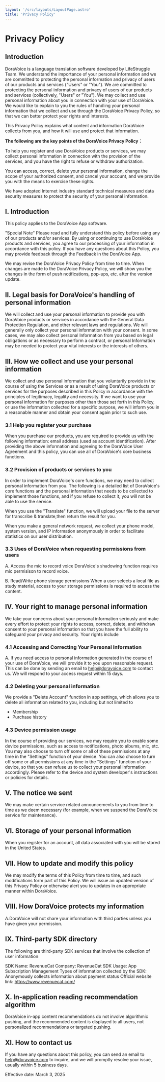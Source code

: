 ```yaml
---
layout: '/src/layouts/LayoutPage.astro'
title: 'Privacy Policy'
---
```


# Privacy Policy

## Introduction
DoraVoice is a language translation software developed by LifeStruggle Team. We understand the importance of your personal information and we are committed to protecting the personal information and privacy of users of our products and services ("Users" or "You"). We are committed to protecting the personal information and privacy of users of our products and services (collectively, "Users" or "You"). We may collect and use personal information about you in connection with your use of DoraVoice. We would like to explain to you the rules of handling your personal information that we collect and use through the DoraVoice Privacy Policy, so that we can better protect your rights and interests.

This Privacy Policy explains what content and information DoraVoice collects from you, and how it will use and protect that information.

**The following are the key points of the DoraVoice Privacy Policy：**

To help you register and use DoraVoice products or services, we may collect personal information in connection with the provision of the services, and you have the right to refuse or withdraw authorization.

You can access, correct, delete your personal information, change the scope of your authorized consent, and cancel your account, and we provide you with the means to exercise these rights.

We have adopted Internet industry standard technical measures and data security measures to protect the security of your personal information.

## I. Introduction
This policy applies to the DoraVoice App software.

"Special Note" Please read and fully understand this policy before using any of our products and/or services. By using or continuing to use DoraVoice products and services, you agree to our processing of your information in accordance with this policy. If you have any questions about this Policy, you may provide feedback through the Feedback in the DoraVoice App.

We may revise the DoraVoice Privacy Policy from time to time. When changes are made to the DoraVoice Privacy Policy, we will show you the changes in the form of push notifications, pop-ups, etc. after the version update.


## II. Legal basis for DoraVoice's handling of personal information
We will collect and use your personal information to provide you with DoraVoice products or services in accordance with the General Data Protection Regulation, and other relevant laws and regulations. We will generally only collect your personal information with your consent. In some cases, we may also collect personal Information from you based on legal obligations or as necessary to perform a contract, or personal Information may be needed to protect your vital interests or the interests of others.

## III. How we collect and use your personal information
We collect and use personal information that you voluntarily provide in the course of using the Services or as a result of using DoraVoice products or services for the purposes described in this Policy in accordance with the principles of legitimacy, legality and necessity. If we want to use your personal information for purposes other than those set forth in this Policy, or use the information collected for a specific purpose, we will inform you in a reasonable manner and obtain your consent again prior to such use.

### 3.1 Help you register your purchase
When you purchase our products, you are required to provide us with the following information: email address (used as account identification). After providing the above information and agreeing to the DoraVoice User Agreement and this policy, you can use all of DoraVoice's core business functions.

### 3.2 Provision of products or services to you
In order to implement DoraVoice's core functions, we may need to collect personal information from you. The following is a detailed list of DoraVoice's core functions and the personal information that needs to be collected to implement those functions, and if you refuse to collect it, you will not be able to use the service.

When you use the "Translate" function, we will upload your file to the server for transcribe & translate,then return the result for you.

When you make a general network request, we collect your phone model, system version, and IP information anonymously in order to facilitate statistics on our user distribution.

### 3.3 Uses of DoraVoice when requesting permissions from users
A. Access the mic to record voice
DoraVoice's shadowing function requires mic permisison to record voice.

B. Read/Write phone storage permissions
When a user selects a local file as study material, access to your storage permissions is required to access the content.

## IV. Your right to manage personal information
We take your concerns about your personal information seriously and make every effort to protect your rights to access, correct, delete, and withdraw consent to your personal information so that you have the full ability to safeguard your privacy and security. Your rights include

### 4.1 Accessing and Correcting Your Personal Information
A. If you need access to personal information generated in the course of your use of DoraVoice, we will provide it to you upon reasonable request. This can be done by sending an email to help@doravoice.com to contact us. We will respond to your access request within 15 days.

### 4.2 Deleting your personal information
We provide a "Delete Account" function in app settings, which allows you to delete all information related to you, including but not limited to
- Membership
- Purchase history

### 4.3 Device permission usage
In the course of providing our services, we may require you to enable some device permissions, such as access to notifications, photo albums, mic, etc. You may also choose to turn off some or all of these permissions at any time in the "Settings" function of your device. You can also choose to turn off some or all permissions at any time in the "Settings" function of your device, so that you can refuse us to collect your personal information accordingly. Please refer to the device and system developer's instructions or policies for details.

## V. The notice we sent
We may make certain service related announcements to you from time to time as we deem necessary (for example, when we suspend the DoraVoice service for maintenance).

## VI. Storage of your personal information
When you register for an account, all data associated with you will be stored in the United States.

## VII. How to update and modify this policy
We may modify the terms of this Policy from time to time, and such modifications form part of this Policy. We will issue an updated version of this Privacy Policy or otherwise alert you to updates in an appropriate manner within DoraVoice.

## VIII. How DoraVoice protects my information
A.DoraVoice will not share your information with third parties unless you have given your permission.

## IX. Third-party SDK directory
The following are third-party SDK services that involve the collection of user information

SDK Name: RevenueCat
Company: RevenueCat
SDK Usage: App Subscription Management
Types of information collected by the SDK: Anonymously collects information about payment status
Official website link: https://www.revenuecat.com/

## X. In-application reading recommendation algorithm
DoraVoice in-app content recommendations do not involve algorithmic pushing, and the recommended content is displayed to all users, not personalized recommendations or targeted pushing.

## XI. How to contact us
If you have any questions about this policy, you can send an email to help@doravoice.com to inquire, and we will promptly resolve your issue, usually within 5 business days.

Effective date: March 3, 2025